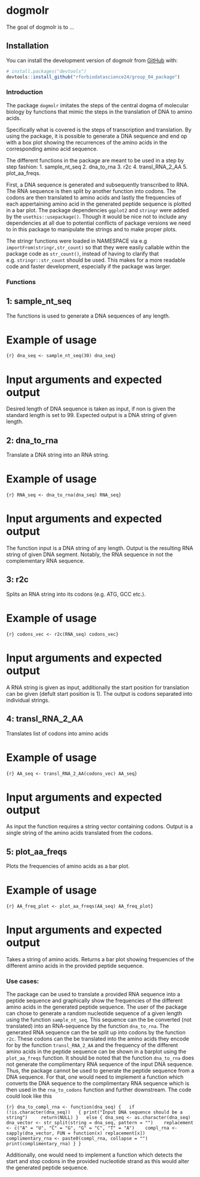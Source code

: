
<!-- README.md is generated from README.Rmd. Please edit that file -->

# dogmolr

<!-- badges: start -->
<!-- badges: end -->

The goal of dogmolr is to …

## Installation

You can install the development version of dogmolr from
[GitHub](https://github.com/) with:

``` r
# install.packages("devtools")
devtools::install_github("rforbiodatascience24/group_04_package")
```

### Introduction

The package `dogmolr` imitates the steps of the central dogma of
molecular biology by functions that mimic the steps in the translation
of DNA to amino acids.

Specifically what is covered is the steps of transcription and
translation. By using the package, it is possible to generate a DNA
sequence and end op with a box plot showing the recurrences of the amino
acids in the corresponding amino acid sequence.

The different functions in the package are meant to be used in a step by
step fashion: 1. sample_nt_seq 2. dna_to_rna 3. r2c 4. transl_RNA_2_AA
5. plot_aa_freqs.

First, a DNA sequence is generated and subsequently transcribed to RNA.
The RNA sequence is then split by another function into codons. The
codons are then translated to amino acids and lastly the frequencies of
each appertaining amino acid in the generated peptide sequence is
plotted in a bar plot. The package dependencies `ggplot2` and `stringr`
were added by the `usethis::usepackage()`. Though it would be nice not
to include any dependencies at all due to potential conflicts of package
versions we need to in this package to manipulate the strings and to
make proper plots.

The stringr functions were loaded in NAMESPACE via e.g
`importFrom(stringr,str_count)` so that they were easily callable within
the package code as `str_count()`, instead of having to clarify that
e.g. `stringr::str_count` should be used. This makes for a more readable
code and faster development, especially if the package was larger.

### Functions

## 1: sample_nt_seq

The functions is used to generate a DNA sequences of any length.

# Example of usage

`{r} dna_seq <- sample_nt_seq(30) dna_seq}`

# Input arguments and expected output

Desired length of DNA sequence is taken as input, if non is given the
standard length is set to 99. Expected output is a DNA string of given
length.

## 2: dna_to_rna

Translate a DNA string into an RNA string.

# Example of usage

`{r} RNA_seq <- dna_to_rna(dna_seq) RNA_seq}`

# Input arguments and expected output

The function input is a DNA string of any length. Output is the
resulting RNA string of given DNA segment. Notably, the RNA sequence in
not the complementary RNA sequence.

## 3: r2c

Splits an RNA string into its codons (e.g. ATG, GCC etc.).

# Example of usage

`{r} codons_vec <- r2c(RNA_seq) codons_vec}`

# Input arguments and expected output

A RNA string is given as input, additionally the start position for
translation can be given (defult start position is 1). The output is
codons separated into individual strings.

## 4: transl_RNA_2_AA

Translates list of codons into amino acids

# Example of usage

`{r} AA_seq <- transl_RNA_2_AA(codons_vec) AA_seq}`

# Input arguments and expected output

As input the function requires a string vector containing codons. Output
is a single string of the amino acids translated from the codons.

## 5: plot_aa_freqs

Plots the frequencies of amino acids as a bar plot.

# Example of usage

`{r} AA_freq_plot <- plot_aa_freqs(AA_seq) AA_freq_plot}`

# Input arguments and expected output

Takes a string of amino acids. Returns a bar plot showing frequencies of
the different amino acids in the provided peptide sequence.

### Use cases:

The package can be used to translate a provided RNA sequence into a
peptide sequence and graphically show the frequencies of the different
amino acids in the generated peptide sequence. The user of the package
can chose to generate a random nucleotide sequence of a given length
using the function `sample_nt_seq`. This sequence can the be converted
(not translated) into an RNA-sequence by the function `dna_to_rna`. The
generated RNA sequence can the be split up into codons by the function
`r2c`. These codons can the be translated into the amino acids they
encode for by the function `transl_RNA_2_AA` and the frequency of the
different amino acids in the peptide sequence can be shown in a barplot
using the `plot_aa_freqs` function. It should be noted that the function
`dna_to_rna` does not generate the complimentary RNA sequence of the
input DNA sequence. Thus, the package cannot be used to generate the
peptide sequence from a DNA sequence. For that, one would need to
implement a function which converts the DNA sequence to the
complimentary RNA sequence which is then used in the `rna_to_codons`
function and further downstream. The code could look like this

`{r} dna_to_compl_rna <- function(dna_seq) {   if (!is.character(dna_seq))   { print("Input DNA sequence should be a string")     return(NULL) }   else { dna_seq <- as.character(dna_seq)    dna_vector <- str_split(string = dna_seq, pattern = "")    replacement <- c("A" = "U", "C" = "G", "G" = "C", "T" = "A")    compl_rna <- sapply(dna_vector, FUN = function(x) replacement[x])    complimentary_rna <- paste0(compl_rna, collapse = "")    print(complimentary_rna) } }`

Additionally, one would need to implement a function which detects the
start and stop codons in the provided nucleotide strand as this would
alter the generated peptide sequence.
